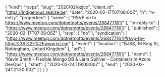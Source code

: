 {
  "kind": "rsvps",
  "slug": "2020/02/ozjvo",
  "client_id": "https://indigenous.realize.be",
  "date": "2020-02-17T07:08:00Z",
  "h": "h-entry",
  "properties": {
    "name": [
      "RSVP no to https://www.meetup.com/dotnetnotts/events/268477161/"
    ],
    "in-reply-to": [
      "https://www.meetup.com/dotnetnotts/events/268477161/"
    ],
    "published": [
      "2020-02-17T07:08:00Z"
    ],
    "rsvp": [
      "no"
    ],
    "syndication": [
      "https://www.meetup.com/dotnetnotts/events/268477161/#rsvp-by-https%3A%2F%2Fwww.jvt.me"
    ],
    "event": {
      "location": [
        "BJSS, 16 King St, Nottingham, United Kingdom"
      ],
      "url": [
        "https://www.meetup.com/dotnetnotts/events/268477161/"
      ],
      "name": [
        "Kevin Smith - Flexible Mongo DB & Liam Gulliver - Containers in Azure DevOps"
      ],
      "start": [
        "2020-02-24T19:00:00Z"
      ],
      "end": [
        "2020-02-24T21:30:00Z"
      ]
    }
  }
}
